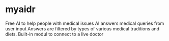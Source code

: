 # myaidr
Free AI to help people with medical issues 
AI answers medical queries from user input
Answers are filtered by types of various medical traditions and diets.
Built-in modul to connect to a live doctor
